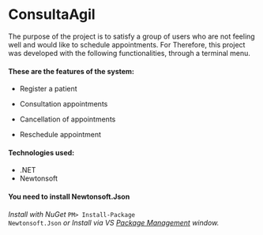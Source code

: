 # ConsultaAgil

The purpose of the project is to satisfy a group of users who are not feeling well and would like to schedule appointments. For
Therefore, this project was developed with the following functionalities, through a terminal menu.

#### These are the features of the system:

- Register a patient

- Consultation appointments

- Cancellation of appointments

- Reschedule appointment

#### Technologies used:
- .NET
- Newtonsoft

#### You need to install Newtonsoft.Json
*Install with NuGet* <code>PM> Install-Package Newtonsoft.Json</code> *or Install via VS [Package Management](https://learn.microsoft.com/pt-br/nuget/consume-packages/install-use-packages-visual-studio) window.*
